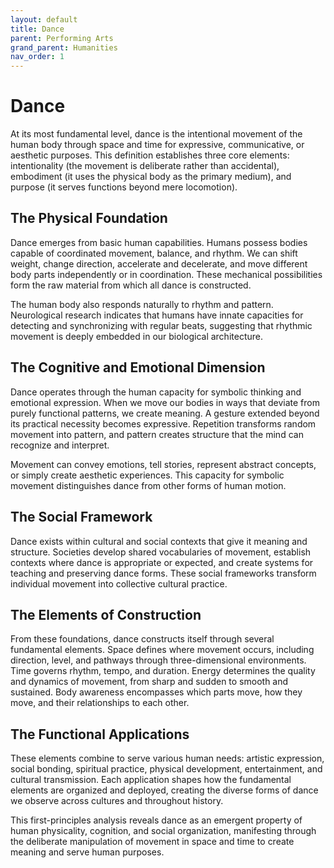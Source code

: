 ```yaml
---
layout: default
title: Dance
parent: Performing Arts
grand_parent: Humanities
nav_order: 1
---
```


# Dance

At its most fundamental level, dance is the intentional movement of the human body through space and time for expressive, communicative, or aesthetic purposes. This definition establishes three core elements: intentionality (the movement is deliberate rather than accidental), embodiment (it uses the physical body as the primary medium), and purpose (it serves functions beyond mere locomotion).

## The Physical Foundation

Dance emerges from basic human capabilities. Humans possess bodies capable of coordinated movement, balance, and rhythm. We can shift weight, change direction, accelerate and decelerate, and move different body parts independently or in coordination. These mechanical possibilities form the raw material from which all dance is constructed.

The human body also responds naturally to rhythm and pattern. Neurological research indicates that humans have innate capacities for detecting and synchronizing with regular beats, suggesting that rhythmic movement is deeply embedded in our biological architecture.

## The Cognitive and Emotional Dimension

Dance operates through the human capacity for symbolic thinking and emotional expression. When we move our bodies in ways that deviate from purely functional patterns, we create meaning. A gesture extended beyond its practical necessity becomes expressive. Repetition transforms random movement into pattern, and pattern creates structure that the mind can recognize and interpret.

Movement can convey emotions, tell stories, represent abstract concepts, or simply create aesthetic experiences. This capacity for symbolic movement distinguishes dance from other forms of human motion.

## The Social Framework

Dance exists within cultural and social contexts that give it meaning and structure. Societies develop shared vocabularies of movement, establish contexts where dance is appropriate or expected, and create systems for teaching and preserving dance forms. These social frameworks transform individual movement into collective cultural practice.

## The Elements of Construction

From these foundations, dance constructs itself through several fundamental elements. Space defines where movement occurs, including direction, level, and pathways through three-dimensional environments. Time governs rhythm, tempo, and duration. Energy determines the quality and dynamics of movement, from sharp and sudden to smooth and sustained. Body awareness encompasses which parts move, how they move, and their relationships to each other.

## The Functional Applications

These elements combine to serve various human needs: artistic expression, social bonding, spiritual practice, physical development, entertainment, and cultural transmission. Each application shapes how the fundamental elements are organized and deployed, creating the diverse forms of dance we observe across cultures and throughout history.

This first-principles analysis reveals dance as an emergent property of human physicality, cognition, and social organization, manifesting through the deliberate manipulation of movement in space and time to create meaning and serve human purposes.
